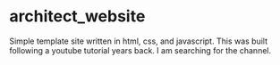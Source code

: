 # architect_website
Simple template site written in html, css, and javascript. This was built following a youtube tutorial years back. I am searching for the channel.
